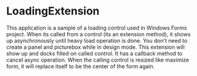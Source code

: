 # LoadingExtension

This application is a sample of a loading control used in Windows Forms project.
When its called from a control (its an extension method), it shows up asynchronously until heavy load operation is done.
You don't need to create a panel and picturebox while in design mode. This extension will show up and docks filled on called control.
It has a callback method to cancel async operation.
When the calling control is resized like maximize form, it will replace itself to be the center of the form again.
